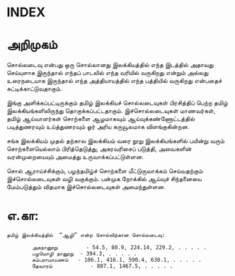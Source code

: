 # INDEX
# அறிமுகம்

 சொல்லடைவு என்பது ஒரு சொல்லானது இலக்கியத்தில் எந்த இடத்தில் அதாவது செய்யுளாக இருந்தால் எந்தப் பாடலில் 
 எந்த வரியில் வருகிறது என்றும் அல்லது உரைநடையாக இருந்தால் எந்த அத்தியாயத்தில் எந்த பத்தியில் வருகிறது என்பதைச் 
 சுட்டிக்காட்டுவதாகும்.
    
 இங்கு அளிக்கப்பட்டிருக்கும் தமிழ் இலக்கியச் சொல்லடைவுகள் பிரசித்திப் பெற்ற தமிழ் இலக்கியங்களிலிருந்து தொகுக்கப்பட்டதாகும். 
 இச்சொல்லடைவுகள் மாணவர்கள், தமிழ் ஆய்வாளர்கள் சொற்களை ஆழமாகவும் ஆய்வுக்கண்ணோட்டத்தில் படித்துணரவும் 
 உய்த்துணரவும் ஓர் அரிய கருவூலமாக விளங்குகின்றன.
    
 சங்க இலக்கியம் முதல் தற்கால இலக்கியம் வரை நூறு இலக்கியங்களில் பயின்று வரும் சொற்களையெல்லாம் பிரித்தெடுத்து, 
 அகரவரிசைப் படுத்தி, அவைகளின் வரன்முறையையும் அமைத்து உருவாக்கப்பட்டுள்ளன.
    
 சொல் ஆராய்ச்சிக்கும், பழந்தமிழ்ச் சொற்களை மீட்டுருவாக்கம் செய்வதற்கும் இச்சொல்லடைவுகள் வழி வகுக்கும். 
 பன்முக நோக்கில் ஆய்வுச் சிந்தனையை மேம்படுத்தும் விதமாக இச்சொல்லடைவுகள் அமைந்துள்ளன.

    
# எ.கா:
    தமிழ் இலக்கியத்தில்  “ஆழி” என்ற சொல்லிற்கான சொல்லடைவு:
    
            அகநானூறு         - 54.5, 80.9, 224.14, 229.2, . . . . .
            பழமொழி நானூறு  - 394.3, . . . . .
            கம்பராமாயணம்   - 106.1, 416.1, 590.4, 630.1, . . . . .
            தேவாரம்            - 887.1, 1467.5, . . . . .
